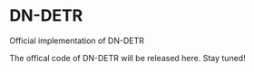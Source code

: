 # DN-DETR
Official implementation of DN-DETR















The offical code of DN-DETR will be released here. Stay tuned!
